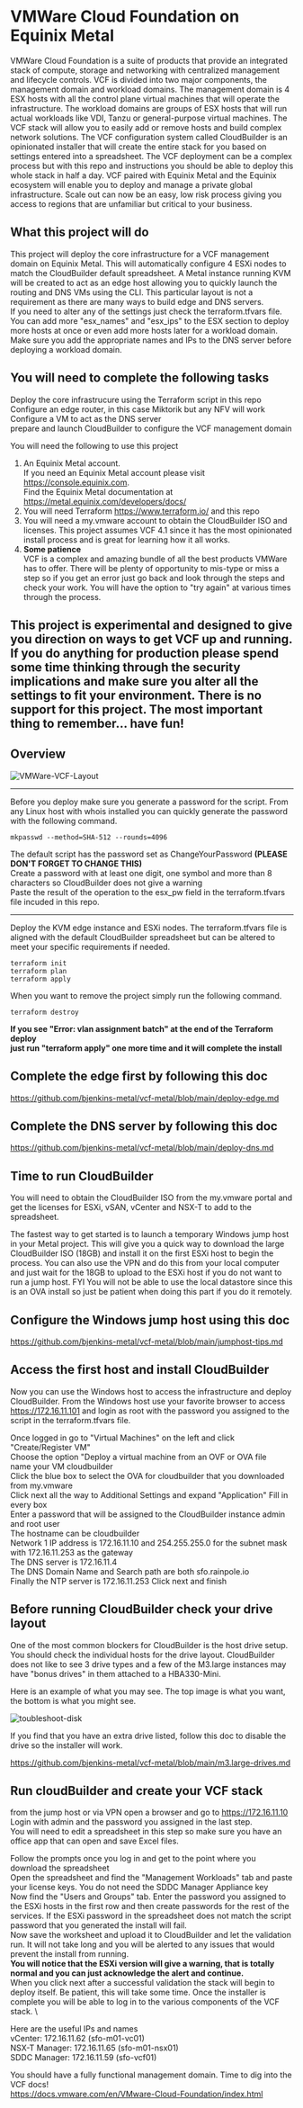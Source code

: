 # VMWare Cloud Foundation on Equinix Metal

VMWare Cloud Foundation is a suite of products that provide an integrated stack of compute, storage and networking with centralized management and lifecycle controls.  VCF is divided into two major components, the management domain and workload domains.  The management domain is 4 ESX hosts with all the control plane virtual machines that will operate the infrastructure.  The workload domains are groups of ESX hosts that will run actual workloads like VDI, Tanzu or general-purpose virtual machines.  The VCF stack will allow you to easily add or remove hosts and build complex network solutions.  The VCF configuration system called CloudBuilder is an opinionated installer that will create the entire stack for you based on settings entered into a spreadsheet.  The VCF deployment can be a complex process but with this repo and instructions you should be able to deploy this whole stack in half a day.  VCF paired with Equinix Metal and the Equinix ecosystem will enable you to deploy and manage a private global infrastructure.  Scale out can now be an easy, low risk process giving you access to regions that are unfamiliar but critical to your business.

## What this project will do
This project will deploy the core infrastructure for a VCF management domain on Equinix Metal.  This will automatically configure 4 ESXi nodes to match the CloudBuilder default spreadsheet.   A Metal instance running KVM will be created to act as an edge host allowing you to quickly launch the routing and DNS VMs using the CLI. This particular layout is not a requirement as there are many ways to build edge and DNS servers. \
If you need to alter any of the settings just check the terraform.tfvars file.  You can add more "esx_names" and "esx_ips" to the ESX section to deploy more hosts at once or even add more hosts later for a workload domain.  Make sure you add the appropriate names and IPs to the DNS server before deploying a workload domain. 

## You will need to complete the following tasks
Deploy the core infrastrucure using the Terraform script in this repo \
Configure an edge router, in this case Miktorik but any NFV will work \
Configure a VM to act as the DNS server \
prepare and launch CloudBuilder to configure the VCF management domain

You will need the following to use this project
1. An Equinix Metal account. \
 If you need an Equinix Metal account please visit https://console.equinix.com. \
 Find the Equinix Metal documentation at https://metal.equinix.com/developers/docs/
2. You will need Terraform https://www.terraform.io/ and this repo
3. You will need a my.vmware account to obtain the CloudBuilder ISO and licenses.  This project assumes VCF 4.1 since it has the most opinionated install process and is great for learning how it all works.
4. **Some patience** \
 VCF is a complex and amazing bundle of all the best products VMWare has to offer.  There will be plenty of opportunity to mis-type or miss a step so if you get an error just go back and look through the steps and check your work.  You will have the option to "try again" at various times through the process.

## This project is experimental and designed to give you direction on ways to get VCF up and running.  If you do anything for production please spend some time thinking through the security implications and make sure you alter all the settings to fit your environment.  There is no support for this project.  The most important thing to remember... have fun!

## Overview

![VMWare-VCF-Layout](https://user-images.githubusercontent.com/74058939/142038048-d46f564d-9e5e-473b-873b-12d7b867210f.png)


---

Before you deploy make sure you generate a password for the script.  From any Linux host with whois installed you can quickly generate the password with the following command.
```shell
mkpasswd --method=SHA-512 --rounds=4096
```
The default script has the password set as ChangeYourPassword **(PLEASE DON'T FORGET TO CHANGE THIS)** \
Create a password with at least one digit, one symbol and more than 8 characters so CloudBuilder does not give a warning  \
Paste the result of the operation to the esx_pw field in the terraform.tfvars file incuded in this repo.

---

Deploy the KVM edge instance and ESXi nodes.  The terraform.tfvars file is aligned with the default CloudBuilder spreadsheet but can be altered to meet your specific requirements if needed.
```shell
terraform init
terraform plan
terraform apply
```
When you want to remove the project simply run the following command.
```shell
terraform destroy
```
**If you see "Error: vlan assignment batch" at the end of the Terraform deploy \
just run "terraform apply" one more time and it will complete the install**

## Complete the edge first by following this doc

https://github.com/bjenkins-metal/vcf-metal/blob/main/deploy-edge.md

## Complete the DNS server by following this doc

https://github.com/bjenkins-metal/vcf-metal/blob/main/deploy-dns.md

## Time to run CloudBuilder

You will need to obtain the CloudBuilder ISO from the my.vmware portal and get the licenses for ESXi, vSAN, vCenter and NSX-T to add to the spreadsheet.

The fastest way to get started is to launch a temporary Windows jump host in your Metal project.  This will give you a quick way to download the large CloudBuilder ISO (18GB) and install it on the first ESXi host to begin the process.  You can also use the VPN and do this from your local computer and just wait for the 18GB to upload to the ESXi host if you do not want to run a jump host.  FYI You will not be able to use the local datastore since this is an OVA install so just be patient when doing this part if you do it remotely.

## Configure the Windows jump host using this doc
https://github.com/bjenkins-metal/vcf-metal/blob/main/jumphost-tips.md

## Access the first host and install CloudBuilder

Now you can use the Windows host to access the infrastructure and deploy CloudBuilder.  From the Windows host use your favorite browser to access https://172.16.11.101 and login as root with the password you assigned to the script in the terraform.tfvars file.

Once logged in go to "Virtual Machines" on the left and click "Create/Register VM" \
Choose the option "Deploy a virtual machine from an OVF or OVA file \
name your VM cloudbuilder \
Click the blue box to select the OVA for cloudbuilder that you downloaded from my.vmware \
Click next all the way to Additional Settings and expand "Application"
Fill in every box \
Enter a password that will be assigned to the CloudBuilder instance admin and root user \
The hostname can be cloudbuilder \
Network 1 IP address is 172.16.11.10 and 254.255.255.0 for the subnet mask with 172.16.11.253 as the gateway \
The DNS server is 172.16.11.4 \
The DNS Domain Name and Search path are both sfo.rainpole.io \
Finally the NTP server is 172.16.11.253
Click next and finish

## Before running CloudBuilder check your drive layout

One of the most common blockers for CloudBuilder is the host drive setup.  You should check the individual hosts for the drive layout.  CloudBuilder does not like to see 3 drive types and a few of the M3.large instances may have "bonus drives" in them attached to a HBA330-Mini.

Here is an example of what you may see.  The top image is what you want, the bottom is what you might see.

![toubleshoot-disk](https://user-images.githubusercontent.com/74058939/142466304-bbae8aa0-dea9-4590-80cb-76a1eb03d17a.png)

If you find that you have an extra drive listed, follow this doc to disable the drive so the installer will work.

https://github.com/bjenkins-metal/vcf-metal/blob/main/m3.large-drives.md

## Run cloudBuilder and create your VCF stack
from the jump host or via VPN open a browser and go to https://172.16.11.10 \
Login with admin and the password you assigned in the last step. \
You will need to edit a spreadsheet in this step so make sure you have an office app that can open and save Excel files.

Follow the prompts once you log in and get to the point where you download the spreadsheet \
Open the spreadsheet and find the "Management Workloads" tab and paste your license keys. You do not need the SDDC Manager Appliance key \
Now find the "Users and Groups" tab.  Enter the password you assigned to the ESXi hosts in the first row and then create passwords for the rest of the services.  If the ESXi password in the spreadsheet does not match the script password that you generated the install will fail. \
Now save the worksheet and upload it to CloudBuilder and let the validation run.  It will not take long and you will be alerted to any issues that would prevent the install from running.  \
**You will notice that the ESXi version will give a warning, that is totally normal and you can just acknowledge the alert and continue.** \
When you click next after a successful validation the stack will begin to deploy itself.  Be patient, this will take some time.  Once the installer is complete you will be able to log in to the various components of the VCF stack.  \

Here are the useful IPs and names \
vCenter: 172.16.11.62 (sfo-m01-vc01) \
NSX-T Manager: 172.16.11.65 (sfo-m01-nsx01) \
SDDC Manager: 172.16.11.59 (sfo-vcf01)

You should have a fully functional management domain.  Time to dig into the VCF docs! \
https://docs.vmware.com/en/VMware-Cloud-Foundation/index.html





